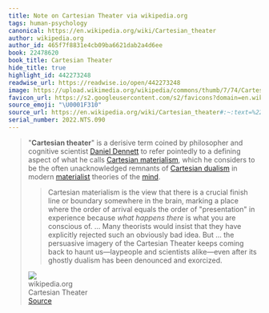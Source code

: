 ```yaml
---
title: Note on Cartesian Theater via wikipedia.org
tags: human-psychology
canonical: https://en.wikipedia.org/wiki/Cartesian_theater
author: wikipedia.org
author_id: 465f7f8831e4cb09ba6621dab2a4d6ee
book: 22478620
book_title: Cartesian Theater
hide_title: true
highlight_id: 442273248
readwise_url: https://readwise.io/open/442273248
image: https://upload.wikimedia.org/wikipedia/commons/thumb/7/74/Cartesian_Theater.svg/1200px-Cartesian_Theater.svg.png
favicon_url: https://s2.googleusercontent.com/s2/favicons?domain=en.wikipedia.org
source_emoji: "\U0001F310"
source_url: https://en.wikipedia.org/wiki/Cartesian_theater#:~:text=%22**Cartesian%20theater**%22%20is,denounced%20and%20exorcized.
serial_number: 2022.NTS.090
---
```

> "**Cartesian theater**" is a derisive term coined by philosopher and cognitive scientist [Daniel Dennett](https://en.wikipedia.org/wiki/Daniel_Dennett) to refer pointedly to a defining aspect of what he calls [Cartesian materialism](https://en.wikipedia.org/wiki/Cartesian_materialism), which he considers to be the often unacknowledged remnants of [Cartesian dualism](https://en.wikipedia.org/wiki/Cartesian_dualism) in modern [materialist](https://en.wikipedia.org/wiki/Materialism) theories of the [mind](https://en.wikipedia.org/wiki/Mind).
> 
> > Cartesian materialism is the view that there is a crucial finish line or boundary somewhere in the brain, marking a place where the order of arrival equals the order of "presentation" in experience because *what happens there* is what you are conscious of. ... Many theorists would insist that they have explicitly rejected such an obviously bad idea. But ... the persuasive imagery of the Cartesian Theater keeps coming back to haunt us—laypeople and scientists alike—even after its ghostly dualism has been denounced and exorcized.
> <div class="quoteback-footer"><div class="quoteback-avatar"><img class="mini-favicon" src="https://s2.googleusercontent.com/s2/favicons?domain=en.wikipedia.org"></div><div class="quoteback-metadata"><div class="metadata-inner"><span style="display:none">FROM:</span><div aria-label="wikipedia.org" class="quoteback-author"> wikipedia.org</div><div aria-label="Cartesian Theater" class="quoteback-title"> Cartesian Theater</div></div></div><div class="quoteback-backlink"><a target="_blank" aria-label="go to the full text of this quotation" rel="noopener" href="https://en.wikipedia.org/wiki/Cartesian_theater#:~:text=%22**Cartesian%20theater**%22%20is,denounced%20and%20exorcized." class="quoteback-arrow"> Source</a></div></div>